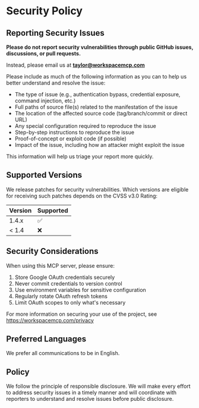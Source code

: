 # Security Policy

## Reporting Security Issues

**Please do not report security vulnerabilities through public GitHub issues, discussions, or pull requests.**

Instead, please email us at **taylor@workspacemcp.com**

Please include as much of the following information as you can to help us better understand and resolve the issue:

- The type of issue (e.g., authentication bypass, credential exposure, command injection, etc.)
- Full paths of source file(s) related to the manifestation of the issue
- The location of the affected source code (tag/branch/commit or direct URL)
- Any special configuration required to reproduce the issue
- Step-by-step instructions to reproduce the issue
- Proof-of-concept or exploit code (if possible)
- Impact of the issue, including how an attacker might exploit the issue

This information will help us triage your report more quickly.

## Supported Versions

We release patches for security vulnerabilities. Which versions are eligible for receiving such patches depends on the CVSS v3.0 Rating:

| Version | Supported          |
| ------- | ------------------ |
| 1.4.x   | :white_check_mark: |
| < 1.4   | :x:                |

## Security Considerations

When using this MCP server, please ensure:

1. Store Google OAuth credentials securely
2. Never commit credentials to version control
3. Use environment variables for sensitive configuration
4. Regularly rotate OAuth refresh tokens
5. Limit OAuth scopes to only what's necessary

For more information on securing your use of the project, see https://workspacemcp.com/privacy

## Preferred Languages

We prefer all communications to be in English.

## Policy

We follow the principle of responsible disclosure. We will make every effort to address security issues in a timely manner and will coordinate with reporters to understand and resolve issues before public disclosure.